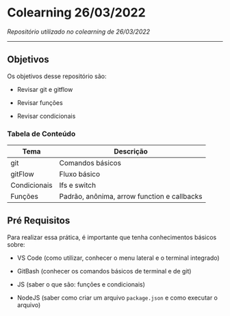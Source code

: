 # Colearning 26/03/2022

_Repositório utilizado no colearning de 26/03/2022_

___

## Objetivos

Os objetivos desse repositório são:

- Revisar git e gitflow

- Revisar funções

- Revisar condicionais

### Tabela de Conteúdo

| Tema         | Descrição                                   |
| ------------ | ------------------------------------------- |
| git          | Comandos básicos                            |
| gitFlow      | Fluxo básico                                |
| Condicionais | Ifs e switch                                |
| Funções      | Padrão, anônima, arrow function e callbacks |

## Pré Requisitos

Para realizar essa prática, é importante que tenha conhecimentos básicos sobre:

- VS Code (como utilizar, conhecer o menu lateral e o terminal integrado)

- GitBash (conhecer os comandos básicos de terminal e de git)

- JS (saber o que são: funções e condicionais)

- NodeJS (saber como criar um arquivo `package.json` e como executar o arquivo)


